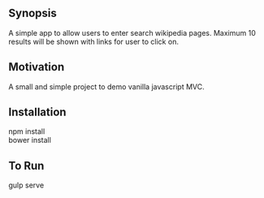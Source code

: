 ## Synopsis

A simple app to allow users to enter search wikipedia pages. Maximum 10 results will be shown with links for user to click on.

## Motivation
A small and simple project to demo vanilla javascript MVC.

## Installation

npm install<br/>
bower install<br/>

## To Run
gulp serve
